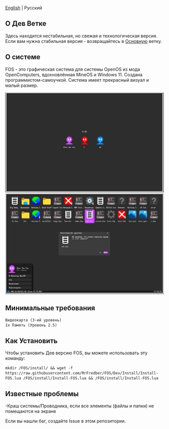 [English](https://github.com/MrFredber/FOS/blob/Dev/README.md) | Русский

## О Дев Ветке

Здесь находится нестабильная, но свежая и технологическая версия. Если вам нужна стабильная версия - возвращайтесь в [Основную](https://github.com/MrFredber/FOS) ветку.

## О системе

FOS - это графическая система для системы OpenOS из мода OpenComputers, вдохновлённая MineOS и Windows 11. Создана программистом-самоучкой. Система имеет прекрасный визуал и малый размер.

![](https://raw.githubusercontent.com/MrFredber/FOS/Dev/Readme%20files/russian2.png)
![](https://raw.githubusercontent.com/MrFredber/FOS/Dev/Readme%20files/russian1.png)

## Минимальные требования

	Видеокарта (3-ий уровень)
	1x Память (Уровень 2.5)

## Как Установить

Чтобы установить Дев версию FOS, вы можете использовать эту команду:

	mkdir /FOS/install/ && wget -f https://raw.githubusercontent.com/MrFredber/FOS/Dev/Install/Install-FOS.lua /FOS/install/Install-FOS.lua && /FOS/install/Install-FOS.lua

## Известные проблемы

-Краш системы/Проводника, если все элементы (файлы и папки) не помещаются на экране

Если вы нашли баг, создайте Issue в этом репозитории.
